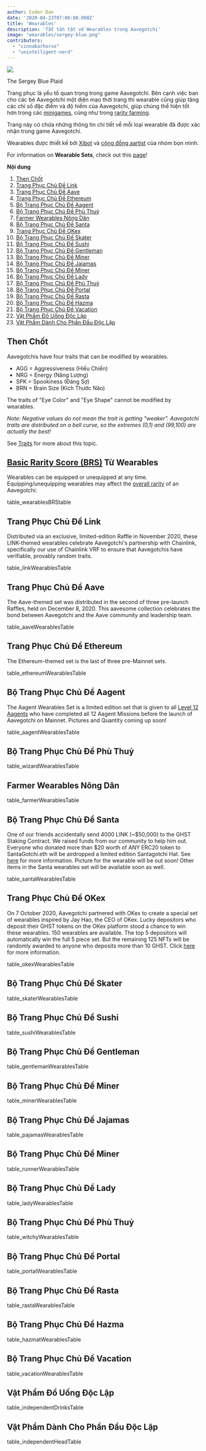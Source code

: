 ```yaml
---
author: Coder Dan
date: '2020-04-23T07:00:00.000Z'
title: 'Wearables'
description: 'Tất tần tật về Wearables trong Aavegotchi'
image: "wearables/sergey-blue.png"
contributors:
  - "cinnabarhorse"
  - "unintelligent-nerd"
---
```


<div class="headerImageContainer">
<img class="headerImage" src="/wearables/sergey-blue.png">
<p class="headerImageText">The Sergey Blue Plaid</p>
</div>

Trang phục là yếu tố quan trọng trong game Aavegotchi. Bên cạnh việc ban cho các bé Aavegotchi một diện mạo thời trang thì wearable cũng giúp tăng các chỉ số đặc điểm và độ hiếm của Aavegotchi, giúp chúng thể hiện tốt hơn trong các [minigames](https://wiki.aavegotchi.com/minigames), cũng như trong [rarity farming](https://wiki.aavegotchi.com/rarity-farming).

Trang này có chứa những thông tin chi tiết về mỗi loại wearable đã được xác nhận trong game Aavegotchi.

Wearables được thiết kế bởi [Xibot](/team#xibot) và [cộng đồng aartist](/aartist) của nhóm bọn mình.

For information on **Wearable Sets**, check out this [page](/sets)!

<div class="contentsBox">

**Nội dung**

<ol>
<li><a href=#key>Then Chốt</a></li>
<li><a href=#link-themed-set>Trang Phục Chủ Đề Link</a></li>
<li><a href=#aave-themed-set>Trang Phục Chủ Đề Aave</a></li>
<li><a href=#ethereum-themed-set>Trang Phục Chủ Đề Ethereum</a></li>
<li><a href=#aagent-wearables-set>Bộ Trang Phục Chủ Đề Aagent</a></li>
<li><a href=#wizard-wearables-set>Bộ Trang Phục Chủ Đề Phù Thuỷ</a></li>
<li><a href=#farmer-wearables-set>Farmer Wearables Nông Dân</a></li>
<li><a href=#santa-wearables-set>Bộ Trang Phục Chủ Đề Santa</a></li>
<li><a href=#okex-wearables>Trang Phục Chủ Đề OKex</a></li>
<li><a href=#skater-wearables-set>Bộ Trang Phục Chủ Đề Skater</a></li>
<li><a href=#sushi-wearables-set>Bộ Trang Phục Chủ Đề Sushi</a></li>
<li><a href=#gentleman-wearables-set>Bộ Trang Phục Chủ Đề Gentleman</a></li>
<li><a href=#miner-wearables-set>Bộ Trang Phục Chủ Đề Miner</a></li>
<li><a href=#pajamas-wearables-set>Bộ Trang Phục Chủ Đề Jajamas</a></li>
<li><a href=#runner-wearables-set>Bộ Trang Phục Chủ Đề Miner</a></li>
<li><a href=#lady-wearables-set>Bộ Trang Phục Chủ Đề Lady</a></li>
<li><a href=#witchy-wearables-set>Bộ Trang Phục Chủ Đề Phù Thuỷ</a></li>
<li><a href=#portal-wearables-set>Bộ Trang Phục Chủ Đề Portal</a></li>
<li><a href=#rasta-wearables-set>Bộ Trang Phục Chủ Đề Rasta</a></li>
<li><a href=#hazmat-wearables-set>Bộ Trang Phục Chủ Đề Hazma</a></li>
<li><a href=#vacation-wearables-set>Bộ Trang Phục Chủ Đề Vacation</a></li>
<li><a href=#independent-drink-items>Vật Phẩm Đồ Uống Độc Lập</a></li>
<li><a href=#independent-head-items>Vật Phẩm Dành Cho Phần Đầu Độc Lập</a></li>
</ol>

</div>

## Then Chốt

Aavegotchis have four traits that can be modified by wearables.

* AGG = Aggressiveness (Hiếu Chiến)
* NRG = Energy (Năng Lượng)
* SPK = Spookiness (Đáng Sợ)
* BRN = Brain Size (Kích Thước Não)

The traits of "Eye Color" and "Eye Shape" cannot be modified by wearables.

*Note: Negative values do not mean the trait is getting "weaker". Aavegotchi traits are distributed on a bell curve, so the extremes (0,1) and (99,100) are actually the best!*

See [Traits](/traits) for more about this topic.

## [Basic Rarity Score (BRS)](/rarity-farming#base-rarity-score) Từ Wearables

Wearables can be equipped or unequipped at any time. Equipping/unequipping wearables may affect the [overall rarity](https://wiki.aavegotchi.com/en/rarity-farming#base-rarity-score) of an Aavegotchi:

table_wearablesBRStable

## Trang Phục Chủ Đề Link

Distributed via an exclusive, limited-edition Raffle in November 2020, these LINK-themed wearables celebrate Aavegotchi's partnership with Chainlink, specifically our use of Chainlink VRF to ensure that Aavegotchis have verifiable, provably random traits.

table_linkWearablesTable

## Trang Phục Chủ Đề Aave

The Aave-themed set was distributed in the second of three pre-launch Raffles, held on December 8, 2020. This aavesome collection celebrates the bond between Aavegotchi and the Aave community and leadership team.

table_aaveWearablesTable

## Trang Phục Chủ Đề Ethereum

The Ethereum-themed set is the last of three pre-Mainnet sets.

table_ethereumWearablesTable

## Bộ Trang Phục Chủ Đề Aagent

The Aagent Wearables Set is a limited edition set that is given to all [Level 12 Aagents](/missions) who have completed all 12 Aagent Missions before the launch of Aavegotchi on Mainnet. Pictures and Quantity coming up soon!

table_aagentWearablesTable

## Bộ Trang Phục Chủ Đề Phù Thuỷ

table_wizardWearablesTable

## Farmer Wearables Nông Dân

table_farmerWearablesTable

## Bộ Trang Phục Chủ Đề Santa

One of our friends accidentally send 4000 LINK (~$50,000) to the GHST Staking Contract. We raised funds from our community to help him out. Everyone who donated more than $20 worth of ANY ERC20 token to SantaGotchi.eth will be airdropped a limited edition Santagotchi Hat. See [here](https://twitter.com/aavegotchi/status/1339738554906243072) for more information. Picture for the wearable will be out soon! Other items in the Santa wearables set will be available soon as well.

table_santaWearablesTable

## Trang Phục Chủ Đề OKex

On 7 October 2020, Aavegotchi partnered with OKex to create a special set of wearables inspired by Jay Hao, the CEO of OKex. Lucky depositors who deposit their GHST tokens on the OKex platform stood a chance to win these wearables. 150 wearables are available. The top 5 depositors will automatically win the full 5 piece set. But the remaining 125 NFTs will be randomly awarded to anyone who deposits more than 10 GHST. Click [here](https://aavegotchi.medium.com/win-special-edition-aavegotchi-x-okex-wearable-nfts-d41728e1f7d2) for more information.

table_okexWearablesTable

## Bộ Trang Phục Chủ Đề Skater

table_skaterWearablesTable

## Bộ Trang Phục Chủ Đề Sushi

table_sushiWearablesTable

## Bộ Trang Phục Chủ Đề Gentleman

table_gentlemanWearablesTable

## Bộ Trang Phục Chủ Đề Miner

table_minerWearablesTable

## Bộ Trang Phục Chủ Đề Jajamas

table_pajamasWearablesTable

## Bộ Trang Phục Chủ Đề Miner

table_runnerWearablesTable

## Bộ Trang Phục Chủ Đề Lady

table_ladyWearablesTable

## Bộ Trang Phục Chủ Đề Phù Thuỷ

table_witchyWearablesTable

## Bộ Trang Phục Chủ Đề Portal

table_portalWearablesTable

## Bộ Trang Phục Chủ Đề Rasta

table_rastaWearablesTable

## Bộ Trang Phục Chủ Đề Hazma

table_hazmatWearablesTable

## Bộ Trang Phục Chủ Đề Vacation

table_vacationWearablesTable

## Vật Phẩm Đồ Uống Độc Lập

table_independentDrinksTable

## Vật Phẩm Dành Cho Phần Đầu Độc Lập

table_independentHeadTable